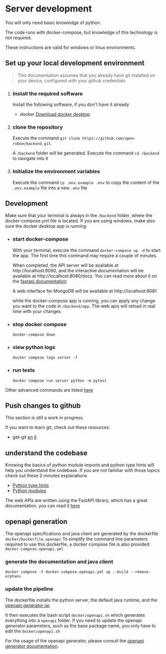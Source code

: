 # Server development

You will only need basic knowledge of python.

The code runs with docker-compose, but knowledge of this technology is not required.

These instructions are valid for windows or linux environments.

## Set up your local development environment

> This documentation assumes that you already have git installed on your device,
> configured with your github credentials

1) ### Install the required software

   Install the following software, if you don't have it already

   - docker [Download docker desktop](https://docs.docker.com/get-docker/)

2) ### clone the repository

   Execute the command `git clone https://github.com/open-roboe/backend.git`.

   A `/backend` folder will be generated. 
   Execute the command `cd /backend` to navigate into it
   

3) ### Initialize the environment variables

   Execute the command `cp .env.example .env` to copy the content of the `.env.example` file into a new `.env` file


## Development

Make sure that your terminal is always in the `/backend` folder, where the
docker-compose.yml file is located.
If you are using windows, make also sure the docker desktop app is running

- ### start docker-compose

  With your terminal, execute the command `docker-compose up -d` to start the app.
  The first time this command may require a couple of minutes.

  When completed, the API server will be available at http://localhost:8080, and
  the interactive documentation will be available at http://localhost:8080/docs.
  You can read more about it on the [fastapi documentation](https://fastapi.tiangolo.com/features/#automatic-docs)

  A web interface for MongoDB will be available at http://localhost:8081

  while the docker-compose app is running, you can apply any change you want to
  the code in `/backend/app`. The web apis will reload in real time with your changes

- ### stop docker compose

  `docker-compose down`

-  ### view python logs

   `docker compose logs server -f`

- ### run tests

  `docker compose run server python -m pytest`

Other advanced commands are listed [here](./advanced-docker.md)

## Push changes to github

This section is still a work in progress.

If you want to learn git, check out these resources:

- get-git [en](https://get-git.readthedocs.io/en/latest/) [it](https://get-git.readthedocs.io/it/latest/)

## understand the codebase

Knowing the basics of python module imports and python type hints will help you
understand the codebase. If you are not familiar with those topics
check out these 2 minutes explanations

- [Python type hints](https://fastapi.tiangolo.com/python-types/)
- [Python modules](./python-modules.md)

The web APIs are written using the FastAPI library, which has a great documentation.
you can read it [here](https://fastapi.tiangolo.com/)


## openapi generation

  The openapi specifications and java client are generated by the dockerfile `docker/Dockerfile.openapi`
  To simplify the command line parameters required to use this dockerfile, a docker compose file
  is also provided: `docker-compose.openapi.yml`

  ### generate the documentation and java client

    docker compose -f docker-compose.openapi.yml up --build --remove-orphans

  ### update the pipeline

  The dockerfile installs the python server, the default java runtime,
  and the [openapi generator jar](https://openapi-generator.tech/docs/installation#jar).

  It then executes the bash script `docker/openapi.sh` which generates everything into a `openapi` folder.
  If you need to update the openapi generator parameters, such as the base package name, you only have
  to edit the `docker/openapi.sh`

  For the usage of the openapi generator, please consult the [openapi generator documentation](https://openapi-generator.tech/docs/generators/java).
